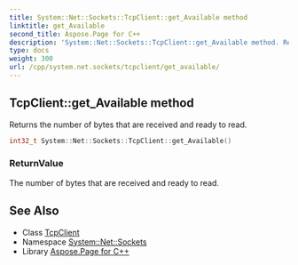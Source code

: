 ```yaml
---
title: System::Net::Sockets::TcpClient::get_Available method
linktitle: get_Available
second_title: Aspose.Page for C++
description: 'System::Net::Sockets::TcpClient::get_Available method. Returns the number of bytes that are received and ready to read in C++.'
type: docs
weight: 300
url: /cpp/system.net.sockets/tcpclient/get_available/
---
```

## TcpClient::get_Available method


Returns the number of bytes that are received and ready to read.

```cpp
int32_t System::Net::Sockets::TcpClient::get_Available()
```


### ReturnValue

The number of bytes that are received and ready to read.

## See Also

* Class [TcpClient](../)
* Namespace [System::Net::Sockets](../../)
* Library [Aspose.Page for C++](../../../)
